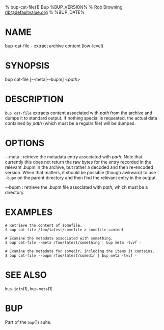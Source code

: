 % bup-cat-file(1) Bup %BUP_VERSION%
% Rob Browning <rlb@defaultvalue.org>
% %BUP_DATE%

# NAME

bup-cat-file - extract archive content (low-level)

# SYNOPSIS

bup cat-file [--meta|--bupm] <*path*>

# DESCRIPTION

`bup cat-file` extracts content associated with *path* from the
archive and dumps it to standard output.  If nothing special is
requested, the actual data contained by *path* (which must be a
regular file) will be dumped.

# OPTIONS

\--meta
:   retrieve the metadata entry associated with *path*.  Note that
    currently this does not return the raw bytes for the entry
    recorded in the relevant .bupm in the archive, but rather a
    decoded and then re-encoded version.  When that matters, it should
    be possible (though awkward) to use `--bupm` on the parent
    directory and then find the relevant entry in the output.

\--bupm
:   retrieve the .bupm file associated with *path*, which must be a
    directory.

# EXAMPLES

    # Retrieve the content of somefile.
    $ bup cat-file /foo/latest/somefile > somefile-content

    # Examine the metadata associated with something.
    $ bup cat-file --meta /foo/latest/something | bup meta -tvvf -

    # Examine the metadata for somedir, including the items it contains.
    $ bup cat-file --bupm /foo/latest/somedir | bup meta -tvvf -

# SEE ALSO

`bup-join`(1), `bup-meta`(1)

# BUP

Part of the `bup`(1) suite.
